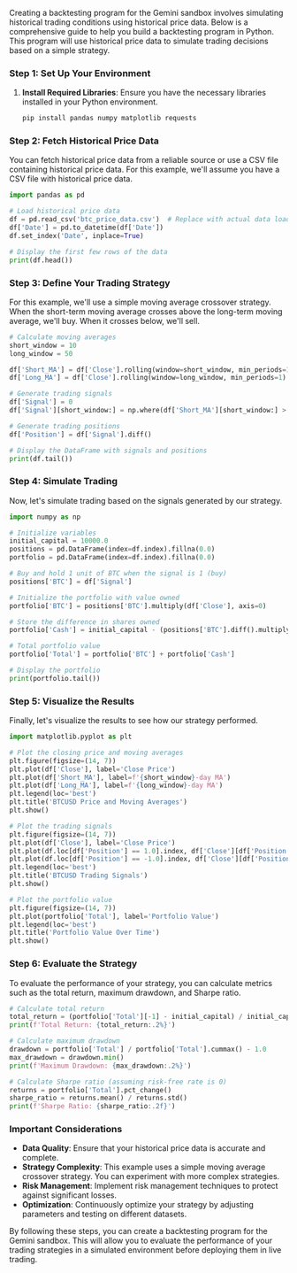 Creating a backtesting program for the Gemini sandbox involves simulating historical trading conditions using historical price data. Below is a comprehensive guide to help you build a backtesting program in Python. This program will use historical price data to simulate trading decisions based on a simple strategy.

### Step 1: Set Up Your Environment

1. **Install Required Libraries**: Ensure you have the necessary libraries installed in your Python environment.

   ```bash
   pip install pandas numpy matplotlib requests
   ```

### Step 2: Fetch Historical Price Data

You can fetch historical price data from a reliable source or use a CSV file containing historical price data. For this example, we'll assume you have a CSV file with historical price data.

```python
import pandas as pd

# Load historical price data
df = pd.read_csv('btc_price_data.csv')  # Replace with actual data loading
df['Date'] = pd.to_datetime(df['Date'])
df.set_index('Date', inplace=True)

# Display the first few rows of the data
print(df.head())
```

### Step 3: Define Your Trading Strategy

For this example, we'll use a simple moving average crossover strategy. When the short-term moving average crosses above the long-term moving average, we'll buy. When it crosses below, we'll sell.

```python
# Calculate moving averages
short_window = 10
long_window = 50

df['Short_MA'] = df['Close'].rolling(window=short_window, min_periods=1).mean()
df['Long_MA'] = df['Close'].rolling(window=long_window, min_periods=1).mean()

# Generate trading signals
df['Signal'] = 0
df['Signal'][short_window:] = np.where(df['Short_MA'][short_window:] > df['Long_MA'][short_window:], 1, 0)

# Generate trading positions
df['Position'] = df['Signal'].diff()

# Display the DataFrame with signals and positions
print(df.tail())
```

### Step 4: Simulate Trading

Now, let's simulate trading based on the signals generated by our strategy.

```python
import numpy as np

# Initialize variables
initial_capital = 10000.0
positions = pd.DataFrame(index=df.index).fillna(0.0)
portfolio = pd.DataFrame(index=df.index).fillna(0.0)

# Buy and hold 1 unit of BTC when the signal is 1 (buy)
positions['BTC'] = df['Signal']

# Initialize the portfolio with value owned
portfolio['BTC'] = positions['BTC'].multiply(df['Close'], axis=0)

# Store the difference in shares owned
portfolio['Cash'] = initial_capital - (positions['BTC'].diff().multiply(df['Close'], axis=0)).cumsum()

# Total portfolio value
portfolio['Total'] = portfolio['BTC'] + portfolio['Cash']

# Display the portfolio
print(portfolio.tail())
```

### Step 5: Visualize the Results

Finally, let's visualize the results to see how our strategy performed.

```python
import matplotlib.pyplot as plt

# Plot the closing price and moving averages
plt.figure(figsize=(14, 7))
plt.plot(df['Close'], label='Close Price')
plt.plot(df['Short_MA'], label=f'{short_window}-day MA')
plt.plot(df['Long_MA'], label=f'{long_window}-day MA')
plt.legend(loc='best')
plt.title('BTCUSD Price and Moving Averages')
plt.show()

# Plot the trading signals
plt.figure(figsize=(14, 7))
plt.plot(df['Close'], label='Close Price')
plt.plot(df.loc[df['Position'] == 1.0].index, df['Close'][df['Position'] == 1.0], '^', markersize=10, color='g', lw=0, label='Buy Signal')
plt.plot(df.loc[df['Position'] == -1.0].index, df['Close'][df['Position'] == -1.0], 'v', markersize=10, color='r', lw=0, label='Sell Signal')
plt.legend(loc='best')
plt.title('BTCUSD Trading Signals')
plt.show()

# Plot the portfolio value
plt.figure(figsize=(14, 7))
plt.plot(portfolio['Total'], label='Portfolio Value')
plt.legend(loc='best')
plt.title('Portfolio Value Over Time')
plt.show()
```

### Step 6: Evaluate the Strategy

To evaluate the performance of your strategy, you can calculate metrics such as the total return, maximum drawdown, and Sharpe ratio.

```python
# Calculate total return
total_return = (portfolio['Total'][-1] - initial_capital) / initial_capital
print(f'Total Return: {total_return:.2%}')

# Calculate maximum drawdown
drawdown = portfolio['Total'] / portfolio['Total'].cummax() - 1.0
max_drawdown = drawdown.min()
print(f'Maximum Drawdown: {max_drawdown:.2%}')

# Calculate Sharpe ratio (assuming risk-free rate is 0)
returns = portfolio['Total'].pct_change()
sharpe_ratio = returns.mean() / returns.std()
print(f'Sharpe Ratio: {sharpe_ratio:.2f}')
```

### Important Considerations

- **Data Quality**: Ensure that your historical price data is accurate and complete.
- **Strategy Complexity**: This example uses a simple moving average crossover strategy. You can experiment with more complex strategies.
- **Risk Management**: Implement risk management techniques to protect against significant losses.
- **Optimization**: Continuously optimize your strategy by adjusting parameters and testing on different datasets.

By following these steps, you can create a backtesting program for the Gemini sandbox. This will allow you to evaluate the performance of your trading strategies in a simulated environment before deploying them in live trading.
